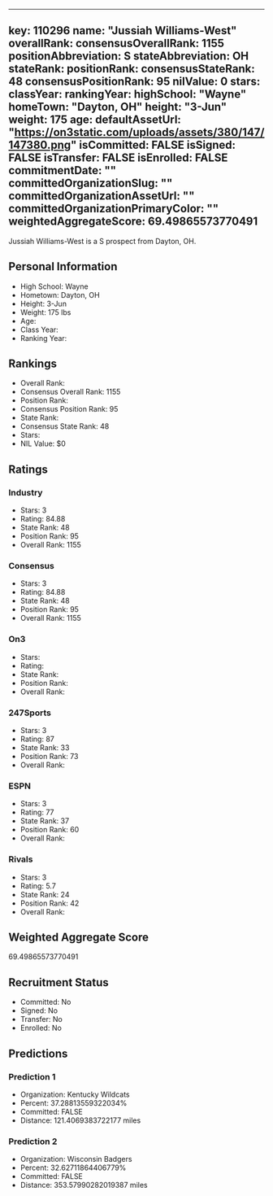 ---
  key: 110296
  name: "Jussiah Williams-West"
  overallRank: 
  consensusOverallRank: 1155
  positionAbbreviation: S
  stateAbbreviation: OH
  stateRank: 
  positionRank: 
  consensusStateRank: 48
  consensusPositionRank: 95
  nilValue: 0
  stars: 
  classYear: 
  rankingYear: 
  highSchool: "Wayne"
  homeTown: "Dayton, OH"
  height: "3-Jun"
  weight: 175
  age: 
  defaultAssetUrl: "https://on3static.com/uploads/assets/380/147/147380.png"
  isCommitted: FALSE
  isSigned: FALSE
  isTransfer: FALSE
  isEnrolled: FALSE
  commitmentDate: ""
  committedOrganizationSlug: ""
  committedOrganizationAssetUrl: ""
  committedOrganizationPrimaryColor: ""
  weightedAggregateScore: 69.49865573770491
  ---
  
  Jussiah Williams-West is a S prospect from Dayton, OH.
  
  ## Personal Information
  - High School: Wayne
  - Hometown: Dayton, OH
  - Height: 3-Jun
  - Weight: 175 lbs
  - Age: 
  - Class Year: 
  - Ranking Year: 
  
  ## Rankings
  - Overall Rank: 
  - Consensus Overall Rank: 1155
  - Position Rank: 
  - Consensus Position Rank: 95
  - State Rank: 
  - Consensus State Rank: 48
  - Stars: 
  - NIL Value: $0
  
  ## Ratings
  
  ### Industry
  - Stars: 3
  - Rating: 84.88
  - State Rank: 48
  - Position Rank: 95
  - Overall Rank: 1155
  
  ### Consensus
  - Stars: 3
  - Rating: 84.88
  - State Rank: 48
  - Position Rank: 95
  - Overall Rank: 1155
  
  ### On3
  - Stars: 
  - Rating: 
  - State Rank: 
  - Position Rank: 
  - Overall Rank: 
  
  ### 247Sports
  - Stars: 3
  - Rating: 87
  - State Rank: 33
  - Position Rank: 73
  - Overall Rank: 
  
  ### ESPN
  - Stars: 3
  - Rating: 77
  - State Rank: 37
  - Position Rank: 60
  - Overall Rank: 
  
  ### Rivals
  - Stars: 3
  - Rating: 5.7
  - State Rank: 24
  - Position Rank: 42
  - Overall Rank: 
  
  ## Weighted Aggregate Score
  69.49865573770491
  
  ## Recruitment Status
  - Committed: No
  - Signed: No
  - Transfer: No
  - Enrolled: No
  
  
  
  ## Predictions
  
  ### Prediction 1
  - Organization: Kentucky Wildcats
  - Percent: 37.28813559322034%
  - Committed: FALSE
  - Distance: 121.4069383722177 miles
  
  ### Prediction 2
  - Organization: Wisconsin Badgers
  - Percent: 32.62711864406779%
  - Committed: FALSE
  - Distance: 353.57990282019387 miles
  